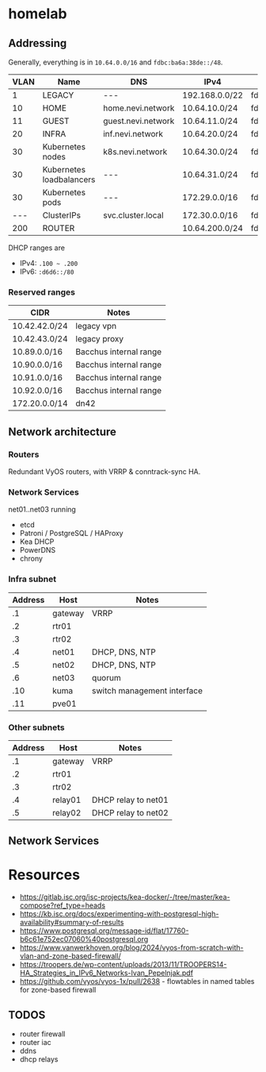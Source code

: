 # homelab

## Addressing

Generally, everything is in `10.64.0.0/16` and `fdbc:ba6a:38de::/48`.

VLAN | Name                     | DNS                | IPv4           | IPv6
---  | ---                      | ---                | ---            | ---
1    | LEGACY                   | ---                | 192.168.0.0/22 | fdbc:ba6a:38de::/62
10   | HOME                     | home.nevi.network  | 10.64.10.0/24  | fdbc:ba6a:38de:10::/64
11   | GUEST                    | guest.nevi.network | 10.64.11.0/24  | fdbc:ba6a:38de:11::/64
20   | INFRA                    | inf.nevi.network   | 10.64.20.0/24  | fdbc:ba6a:38de:20::/64
30   | Kubernetes nodes         | k8s.nevi.network   | 10.64.30.0/24  | fdbc:ba6a:38de:30::/64
30   | Kubernetes loadbalancers | ---                | 10.64.31.0/24  | fdbc:ba6a:38de:31::/64
30   | Kubernetes pods          | ---                | 172.29.0.0/16  | fdbc:ba6a:38de:32::/64
---  | ClusterIPs               | svc.cluster.local  | 172.30.0.0/16  | fdbc:ba6a:38de:33::/64
200  | ROUTER                   |                    | 10.64.200.0/24 | fdbc:ba6a:38de:200::/64

DHCP ranges are
- IPv4: `.100 ~ .200`
- IPv6: `:d6d6::/80`

### Reserved ranges

CIDR                | Notes
---                 | ---
10.42.42.0/24       | legacy vpn
10.42.43.0/24       | legacy proxy
10.89.0.0/16        | Bacchus internal range
10.90.0.0/16        | Bacchus internal range
10.91.0.0/16        | Bacchus internal range
10.92.0.0/16        | Bacchus internal range
172.20.0.0/14       | dn42

## Network architecture

### Routers

Redundant VyOS routers, with VRRP & conntrack-sync HA.

### Network Services

net01..net03 running

- etcd
- Patroni / PostgreSQL / HAProxy
- Kea DHCP
- PowerDNS
- chrony

### Infra subnet

Address | Host    | Notes
---     | ---     | ---
.1      | gateway | VRRP
.2      | rtr01   |
.3      | rtr02   |
.4      | net01   | DHCP, DNS, NTP
.5      | net02   | DHCP, DNS, NTP
.6      | net03   | quorum
.10     | kuma    | switch management interface
.11     | pve01   |

### Other subnets

Address | Host    | Notes
---     | ---     | ---
.1      | gateway | VRRP
.2      | rtr01   |
.3      | rtr02   |
.4      | relay01 | DHCP relay to net01
.5      | relay02 | DHCP relay to net02

## Network Services

# Resources
- https://gitlab.isc.org/isc-projects/kea-docker/-/tree/master/kea-compose?ref_type=heads
- https://kb.isc.org/docs/experimenting-with-postgresql-high-availability#summary-of-results
- https://www.postgresql.org/message-id/flat/17760-b6c61e752ec07060%40postgresql.org
- https://www.vanwerkhoven.org/blog/2024/vyos-from-scratch-with-vlan-and-zone-based-firewall/
- https://troopers.de/wp-content/uploads/2013/11/TROOPERS14-HA_Strategies_in_IPv6_Networks-Ivan_Pepelnjak.pdf
- https://github.com/vyos/vyos-1x/pull/2638 - flowtables in named tables for zone-based firewall

## TODOS

- router firewall
- router iac
- ddns
- dhcp relays
